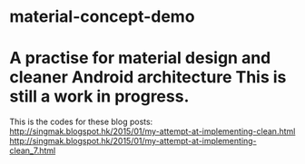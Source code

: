 material-concept-demo
=====================

A practise for material design and cleaner Android architecture
This is still a work in progress.
=====================
This is the codes for these blog posts:
http://singmak.blogspot.hk/2015/01/my-attempt-at-implementing-clean.html
http://singmak.blogspot.hk/2015/01/my-attempt-at-implementing-clean_7.html
